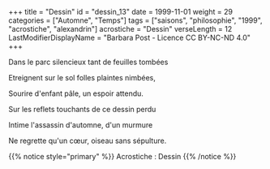 +++
title = "Dessin"
id = "dessin_13"
date = 1999-11-01
weight = 29
categories = ["Automne", "Temps"]
tags = ["saisons", "philosophie", "1999", "acrostiche", "alexandrin"]
acrostiche = "Dessin"
verseLength = 12
LastModifierDisplayName = "Barbara Post - Licence CC BY-NC-ND 4.0"
+++

Dans le parc silencieux tant de feuilles tombées

Etreignent sur le sol folles plaintes nimbées,

Sourire d'enfant pâle, un espoir attendu.

Sur les reflets touchants de ce dessin perdu

Intime l'assassin d'automne, d'un murmure

Ne regrette qu'un cœur, oiseau sans sépulture.

{{% notice style="primary" %}}
Acrostiche : Dessin
{{% /notice %}}
